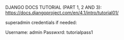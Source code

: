 DJANGO DOCS TUTORIAL (PART 1, 2 AND 3):
https://docs.djangoproject.com/en/4.1/intro/tutorial01/

superadmin credentials if needed:

Username: admin
Passwxrd: tutorialpass1
